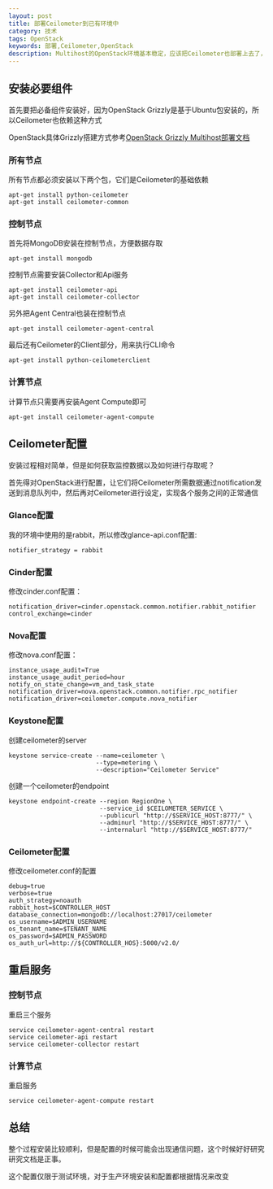 ```yaml
---
layout: post
title: 部署Ceilometer到已有环境中
category: 技术
tags: OpenStack
keywords: 部署,Ceilometer,OpenStack
description: Multihost的OpenStack环境基本稳定，应该把Ceilometer也部署上去了，前后折腾了几次，总算部署完成
---
```


## 安装必要组件

首先要把必备组件安装好，因为OpenStack Grizzly是基于Ubuntu包安装的，所以Ceilometer也依赖这种方式

OpenStack具体Grizzly搭建方式参考[OpenStack Grizzly Multihost部署文档](/2013/05/13/openstack-grizzly-multihost-deployment-doc.html)

### 所有节点

所有节点都必须安装以下两个包，它们是Ceilometer的基础依赖

    apt-get install python-ceilometer 
    apt-get install ceilometer-common

### 控制节点

首先将MongoDB安装在控制节点，方便数据存取

    apt-get install mongodb

控制节点需要安装Collector和Api服务

    apt-get install ceilometer-api
    apt-get install ceilometer-collector

另外把Agent Central也装在控制节点

    apt-get install ceilometer-agent-central

最后还有Ceilometer的Client部分，用来执行CLI命令

    apt-get install python-ceilometerclient

### 计算节点

计算节点只需要再安装Agent Compute即可

    apt-get install ceilometer-agent-compute

## Ceilometer配置

安装过程相对简单，但是如何获取监控数据以及如何进行存取呢？

首先得对OpenStack进行配置，让它们将Ceilometer所需数据通过notification发送到消息队列中，然后再对Ceilometer进行设定，实现各个服务之间的正常通信

### Glance配置

我的环境中使用的是rabbit，所以修改glance-api.conf配置:

    notifier_strategy = rabbit

### Cinder配置

修改cinder.conf配置：

    notification_driver=cinder.openstack.common.notifier.rabbit_notifier
    control_exchange=cinder

### Nova配置

修改nova.conf配置：

    instance_usage_audit=True
    instance_usage_audit_period=hour
    notify_on_state_change=vm_and_task_state
    notification_driver=nova.openstack.common.notifier.rpc_notifier
    notification_driver=ceilometer.compute.nova_notifier

### Keystone配置

创建ceilometer的server

    keystone service-create --name=ceilometer \
                            --type=metering \
                            --description="Ceilometer Service"

创建一个ceilometer的endpoint

    keystone endpoint-create --region RegionOne \
                             --service_id $CEILOMETER_SERVICE \
                             --publicurl "http://$SERVICE_HOST:8777/" \
                             --adminurl "http://$SERVICE_HOST:8777/" \
                             --internalurl "http://$SERVICE_HOST:8777/"

### Ceilometer配置

修改ceilometer.conf的配置

    debug=true
    verbose=true
    auth_strategy=noauth
    rabbit_host=$CONTROLLER_HOST
    database_connection=mongodb://localhost:27017/ceilometer
    os_username=$ADMIN_USERNAME
    os_tenant_name=$TENANT_NAME
    os_password=$ADMIN_PASSWORD
    os_auth_url=http://${CONTROLLER_HOS}:5000/v2.0/

## 重启服务

### 控制节点

重启三个服务

    service ceilometer-agent-central restart
    service ceilometer-api restart
    service ceilometer-collector restart

### 计算节点

重启服务

    service ceilometer-agent-compute restart

## 总结

整个过程安装比较顺利，但是配置的时候可能会出现通信问题，这个时候好好研究研究文档是正事。

这个配置仅限于测试环境，对于生产环境安装和配置都根据情况来改变